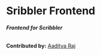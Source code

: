 # Sribbler Frontend

###### **Frontend for Scribbler**



**Contributed by:** [Aaditya Raj](https://github.com/aadityarajv)